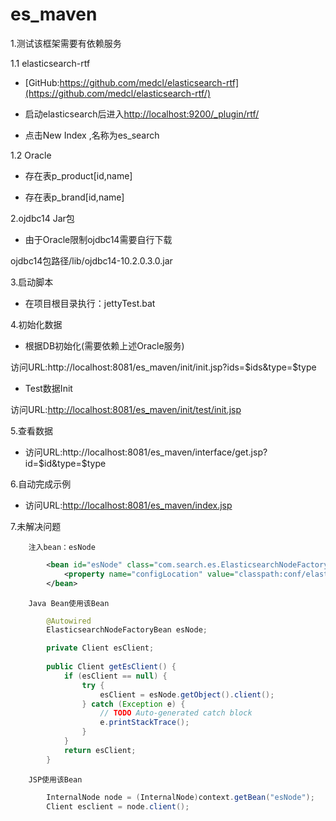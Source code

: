 es_maven
========
1.测试该框架需要有依赖服务
	
1.1 elasticsearch-rtf
		
* [GitHub:https://github.com/medcl/elasticsearch-rtf](https://github.com/medcl/elasticsearch-rtf/)
		
* 启动elasticsearch后进入[http://localhost:9200/_plugin/rtf/](http://localhost:9200/_plugin/rtf/)
		
* 点击New Index ,名称为es_search

1.2 Oracle
		
* 存在表p_product[id,name]

* 存在表p_brand[id,name]

2.ojdbc14 Jar包
		
* 由于Oracle限制ojdbc14需要自行下载

ojdbc14包路径/lib/ojdbc14-10.2.0.3.0.jar

3.启动脚本
		
* 在项目根目录执行：jettyTest.bat

4.初始化数据
		
* 根据DB初始化(需要依赖上述Oracle服务)

访问URL:http://localhost:8081/es_maven/init/init.jsp?ids=$ids&type=$type
		
* Test数据Init

访问URL:[http://localhost:8081/es_maven/init/test/init.jsp](http://localhost:8081/es_maven/init/test/init.jsp)

5.查看数据
		
* 访问URL:http://localhost:8081/es_maven/interface/get.jsp?id=$id&type=$type

6.自动完成示例

* 访问URL:[http://localhost:8081/es_maven/index.jsp](http://localhost:8081/es_maven/index.jsp)

7.未解决问题
		
		注入bean：esNode

```xml
		<bean id="esNode" class="com.search.es.ElasticsearchNodeFactoryBean">
			<property name="configLocation" value="classpath:conf/elasticsearch.properties" />
		</bean>
```
		
		Java Bean使用该Bean
		
```java
		@Autowired
		ElasticsearchNodeFactoryBean esNode;

		private Client esClient;
	
		public Client getEsClient() {
			if (esClient == null) {
				try {
					esClient = esNode.getObject().client();
				} catch (Exception e) {
					// TODO Auto-generated catch block
					e.printStackTrace();
				}
			}
			return esClient;
		}
```
		
		JSP使用该Bean
		
```java
		InternalNode node = (InternalNode)context.getBean("esNode");
		Client esclient = node.client();
```
